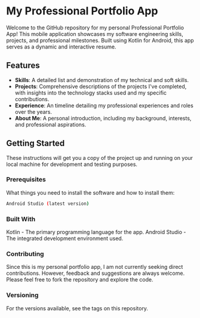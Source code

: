 # My Professional Portfolio App

Welcome to the GitHub repository for my personal Professional Portfolio App! This mobile application showcases my software engineering skills, projects, and professional milestones. Built using Kotlin for Android, this app serves as a dynamic and interactive resume.

## Features

- **Skills**: A detailed list and demonstration of my technical and soft skills.
- **Projects**: Comprehensive descriptions of the projects I've completed, with insights into the technology stacks used and my specific contributions.
- **Experience**: An timeline detailing my professional experiences and roles over the years.
- **About Me**: A personal introduction, including my background, interests, and professional aspirations.

## Getting Started

These instructions will get you a copy of the project up and running on your local machine for development and testing purposes.

### Prerequisites

What things you need to install the software and how to install them:

```bash
Android Studio (latest version)
```

### Built With

Kotlin - The primary programming language for the app.
Android Studio - The integrated development environment used.

### Contributing

Since this is my personal portfolio app, I am not currently seeking direct contributions. However, feedback and suggestions are always welcome. Please feel free to fork the repository and explore the code.

### Versioning

For the versions available, see the tags on this repository.


